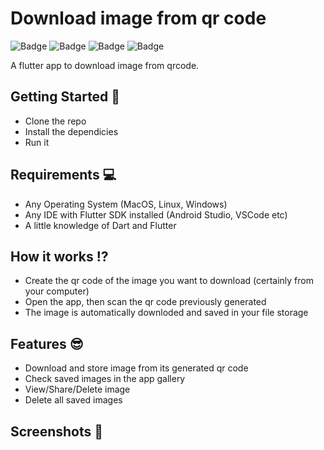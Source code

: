 # Download image from qr code 
![Badge](https://img.shields.io/badge/build-passing-success) ![Badge](https://img.shields.io/badge/license-MIT-green) ![Badge](https://img.shields.io/badge/dart-v2.13.1-blue) ![Badge](https://img.shields.io/badge/flutter-v2.1.1-blue)

A flutter app to download image from qrcode.

## Getting Started :rocket:

- Clone the repo
- Install the dependicies
- Run it

## Requirements :computer:

- Any Operating System (MacOS, Linux, Windows)
- Any IDE with Flutter SDK installed (Android Studio, VSCode etc)
- A little knowledge of Dart and Flutter

## How it works :interrobang:

- Create the qr code of the image you want to download (certainly from your computer)
- Open the app, then scan the qr code previously generated
- The image is automatically downloded and saved in your file storage

## Features :sunglasses:

- Download and store image from its generated qr code
- Check saved images in the app gallery
- View/Share/Delete image
- Delete all saved images

## Screenshots 📸

